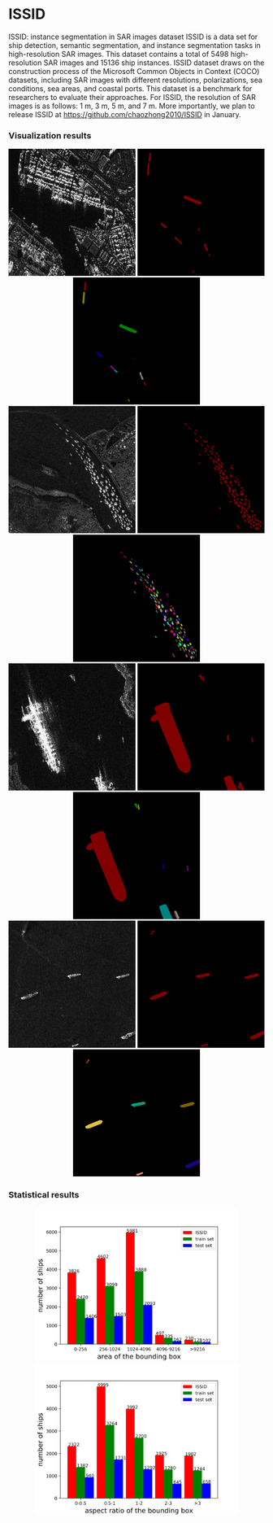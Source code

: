 # ISSID
ISSID: instance segmentation in SAR images dataset
ISSID is a data set for ship detection, semantic segmentation, and instance segmentation tasks in high-resolution SAR images. This dataset contains a total of 5498 high-resolution SAR images and 15136 ship instances. ISSID dataset draws on the construction process of the Microsoft Common Objects in Context (COCO) datasets, including SAR images with different resolutions, polarizations, sea conditions, sea areas, and coastal ports. This dataset is a benchmark for researchers to evaluate their approaches. For ISSID, the resolution of SAR images is as follows: 1 m, 3 m, 5 m, and 7 m. More importantly, we plan to release ISSID at https://github.com/chaozhong2010/ISSID in January.

### Visualization results
<div align="center">
<img src="./data/P0094_0_800_3000_3800.png" height="250px" width="250px" alt="图片说明" >
<img src="./data/P0094_0_800_3000_3800_instance_color_RGB.png" height="250px" width="250px" alt="图片说明" >
<img src="./data/P0094_0_800_3000_3800_instance_id_RGB.png" height="250px" width="250px" alt="图片说明" >
</div>
<div align="center">
<img src="./data/P0119_2400_3200_6000_6800.png" height="250px" width="250px" alt="图片说明" >
<img src="./data/P0119_2400_3200_6000_6800_instance_color_RGB.png" height="250px" width="250px" alt="图片说明" >
<img src="./data/P0119_2400_3200_6000_6800_instance_id_RGB.png" height="250px" width="250px" alt="图片说明" >
</div>
<div align="center">
<img src="./data/P0123_4800_5600_4800_5600.png" height="250px" width="250px" alt="图片说明" >
<img src="./data/P0123_4800_5600_4800_5600_instance_color_RGB.png" height="250px" width="250px" alt="图片说明" >
<img src="./data/P0123_4800_5600_4800_5600_instance_id_RGB.png" height="250px" width="250px" alt="图片说明" >
</div>
<div align="center">
<img src="./data/P0135_1800_2600_4800_5600.png" height="250px" width="250px" alt="图片说明" >
<img src="./data/P0135_1800_2600_4800_5600_instance_color_RGB.png" height="250px" width="250px" alt="图片说明" >
<img src="./data/P0135_1800_2600_4800_5600_instance_id_RGB.png" height="250px" width="250px" alt="图片说明" >
</div>

### Statistical results
<div align="center">
<img src="./bar_area of the bounding box.png" height="300px" width="400px" alt="图片说明" >
<img src="./bar_aspect_ratio of the bounding box.png" height="300px" width="400px" alt="图片说明" >
</div>
